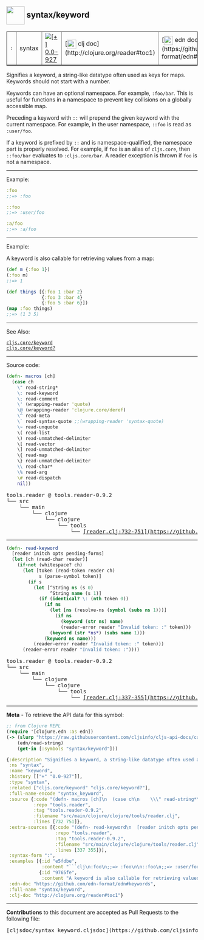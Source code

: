 ## <img width="48px" valign="middle" src="http://i.imgur.com/Hi20huC.png"> syntax/keyword

 <table border="1">
<tr>
<td><samp>:</samp></td>
<td>syntax</td>
<td><a href="https://github.com/cljsinfo/cljs-api-docs/tree/0.0-927"><img valign="middle" alt="[+] 0.0-927" src="https://img.shields.io/badge/+-0.0--927-lightgrey.svg"></a> </td>
<td>
[<img height="24px" valign="middle" src="http://i.imgur.com/1GjPKvB.png"> clj doc](http://clojure.org/reader#toc1)
</td>
<td>
[<img height="24px" valign="middle" src="http://i.imgur.com/I8uNXHv.png"> edn doc](https://github.com/edn-format/edn#keywords)
</td>
</tr>
</table>


Signifies a keyword, a string-like datatype often used as keys for maps.
Keywords should not start with a number.

Keywords can have an optional namespace. For example, `:foo/bar`. This is useful
for functions in a namespace to prevent key collisions on a globally accessible
map.

Preceding a keyword with `::` will prepend the given keyword with the current
namespace.  For example, in the user namespace, `::foo` is read as `:user/foo`.

If a keyword is prefixed by `::` and is namespace-qualified, the namespace part is properly resolved.
For example, if `foo` is an alias of `cljs.core`, then `::foo/bar` evaluates to `:cljs.core/bar`.
A reader exception is thrown if `foo` is not a namespace.

---

Example:

```clj
:foo
;;=> :foo

::foo
;;=> :user/foo

:a/foo
;;=> :a/foo
```

---
Example:

A keyword is also callable for retrieving values from a map:

```clj
(def m {:foo 1})
(:foo m)
;;=> 1

(def things [{:foo 1 :bar 2}
             {:foo 3 :bar 4}
             {:foo 5 :bar 6}])
(map :foo things)
;;=> (1 3 5)
```

---

See Also:

[`cljs.core/keyword`](cljs.core_keyword.md)<br>
[`cljs.core/keyword?`](cljs.core_keywordQMARK.md)<br>

---


Source code:

```clj
(defn- macros [ch]
  (case ch
    \" read-string*
    \: read-keyword
    \; read-comment
    \' (wrapping-reader 'quote)
    \@ (wrapping-reader 'clojure.core/deref)
    \^ read-meta
    \` read-syntax-quote ;;(wrapping-reader 'syntax-quote)
    \~ read-unquote
    \( read-list
    \) read-unmatched-delimiter
    \[ read-vector
    \] read-unmatched-delimiter
    \{ read-map
    \} read-unmatched-delimiter
    \\ read-char*
    \% read-arg
    \# read-dispatch
    nil))
```

 <pre>
tools.reader @ tools.reader-0.9.2
└── src
    └── main
        └── clojure
            └── clojure
                └── tools
                    └── <ins>[reader.clj:732-751](https://github.com/clojure/tools.reader/blob/tools.reader-0.9.2/src/main/clojure/clojure/tools/reader.clj#L732-L751)</ins>
</pre>


---

```clj
(defn- read-keyword
  [reader initch opts pending-forms]
  (let [ch (read-char reader)]
    (if-not (whitespace? ch)
      (let [token (read-token reader ch)
            s (parse-symbol token)]
        (if s
          (let [^String ns (s 0)
                ^String name (s 1)]
            (if (identical? \: (nth token 0))
              (if ns
                (let [ns (resolve-ns (symbol (subs ns 1)))]
                  (if ns
                    (keyword (str ns) name)
                    (reader-error reader "Invalid token: :" token)))
                (keyword (str *ns*) (subs name 1)))
              (keyword ns name)))
          (reader-error reader "Invalid token: :" token)))
      (reader-error reader "Invalid token: :"))))
```

 <pre>
tools.reader @ tools.reader-0.9.2
└── src
    └── main
        └── clojure
            └── clojure
                └── tools
                    └── <ins>[reader.clj:337-355](https://github.com/clojure/tools.reader/blob/tools.reader-0.9.2/src/main/clojure/clojure/tools/reader.clj#L337-L355)</ins>
</pre>

---

__Meta__ - To retrieve the API data for this symbol:

```clj
;; from Clojure REPL
(require '[clojure.edn :as edn])
(-> (slurp "https://raw.githubusercontent.com/cljsinfo/cljs-api-docs/catalog/cljs-api.edn")
    (edn/read-string)
    (get-in [:symbols "syntax/keyword"]))
```

```clj
{:description "Signifies a keyword, a string-like datatype often used as keys for maps.\nKeywords should not start with a number.\n\nKeywords can have an optional namespace. For example, `:foo/bar`. This is useful\nfor functions in a namespace to prevent key collisions on a globally accessible\nmap.\n\nPreceding a keyword with `::` will prepend the given keyword with the current\nnamespace.  For example, in the user namespace, `::foo` is read as `:user/foo`.\n\nIf a keyword is prefixed by `::` and is namespace-qualified, the namespace part is properly resolved.\nFor example, if `foo` is an alias of `cljs.core`, then `::foo/bar` evaluates to `:cljs.core/bar`.\nA reader exception is thrown if `foo` is not a namespace.",
 :ns "syntax",
 :name "keyword",
 :history [["+" "0.0-927"]],
 :type "syntax",
 :related ["cljs.core/keyword" "cljs.core/keyword?"],
 :full-name-encode "syntax_keyword",
 :source {:code "(defn- macros [ch]\n  (case ch\n    \\\" read-string*\n    \\: read-keyword\n    \\; read-comment\n    \\' (wrapping-reader 'quote)\n    \\@ (wrapping-reader 'clojure.core/deref)\n    \\^ read-meta\n    \\` read-syntax-quote ;;(wrapping-reader 'syntax-quote)\n    \\~ read-unquote\n    \\( read-list\n    \\) read-unmatched-delimiter\n    \\[ read-vector\n    \\] read-unmatched-delimiter\n    \\{ read-map\n    \\} read-unmatched-delimiter\n    \\\\ read-char*\n    \\% read-arg\n    \\# read-dispatch\n    nil))",
          :repo "tools.reader",
          :tag "tools.reader-0.9.2",
          :filename "src/main/clojure/clojure/tools/reader.clj",
          :lines [732 751]},
 :extra-sources [{:code "(defn- read-keyword\n  [reader initch opts pending-forms]\n  (let [ch (read-char reader)]\n    (if-not (whitespace? ch)\n      (let [token (read-token reader ch)\n            s (parse-symbol token)]\n        (if s\n          (let [^String ns (s 0)\n                ^String name (s 1)]\n            (if (identical? \\: (nth token 0))\n              (if ns\n                (let [ns (resolve-ns (symbol (subs ns 1)))]\n                  (if ns\n                    (keyword (str ns) name)\n                    (reader-error reader \"Invalid token: :\" token)))\n                (keyword (str *ns*) (subs name 1)))\n              (keyword ns name)))\n          (reader-error reader \"Invalid token: :\" token)))\n      (reader-error reader \"Invalid token: :\"))))",
                  :repo "tools.reader",
                  :tag "tools.reader-0.9.2",
                  :filename "src/main/clojure/clojure/tools/reader.clj",
                  :lines [337 355]}],
 :syntax-form ":",
 :examples [{:id "e5fdbe",
             :content "```clj\n:foo\n;;=> :foo\n\n::foo\n;;=> :user/foo\n\n:a/foo\n;;=> :a/foo\n```"}
            {:id "9765fe",
             :content "A keyword is also callable for retrieving values from a map:\n\n```clj\n(def m {:foo 1})\n(:foo m)\n;;=> 1\n\n(def things [{:foo 1 :bar 2}\n             {:foo 3 :bar 4}\n             {:foo 5 :bar 6}])\n(map :foo things)\n;;=> (1 3 5)\n```"}],
 :edn-doc "https://github.com/edn-format/edn#keywords",
 :full-name "syntax/keyword",
 :clj-doc "http://clojure.org/reader#toc1"}

```

---

__Contributions__ to this document are accepted as Pull Requests to the following file:

 <pre>
[cljsdoc/syntax_keyword.cljsdoc](https://github.com/cljsinfo/cljs-api-docs/blob/master/cljsdoc/syntax_keyword.cljsdoc)
</pre>

